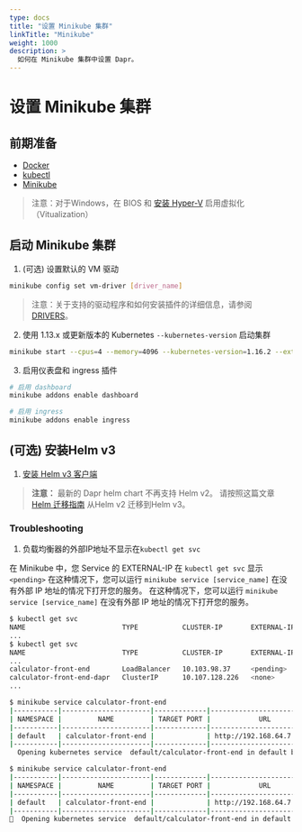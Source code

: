 ```yaml
---
type: docs
title: "设置 Minikube 集群"
linkTitle: "Minikube"
weight: 1000
description: >
  如何在 Minikube 集群中设置 Dapr。
---
```


# 设置 Minikube 集群

## 前期准备

- [Docker](https://docs.docker.com/install/)
- [kubectl](https://kubernetes.io/docs/tasks/tools/install-kubectl/)
- [Minikube](https://minikube.sigs.k8s.io/docs/start/)

> 注意：对于Windows，在 BIOS 和 [安装 Hyper-V](https://docs.microsoft.com/en-us/virtualization/hyper-v-on-windows/quick-start/enable-hyper-v) 启用虚拟化（Vitualization）

## 启动 Minikube 集群

1. (可选) 设置默认的 VM 驱动

```bash
minikube config set vm-driver [driver_name]
```

> 注意：关于支持的驱动程序和如何安装插件的详细信息，请参阅 [DRIVERS](https://minikube.sigs.k8s.io/docs/reference/drivers/)。

2. 使用 1.13.x 或更新版本的 Kubernetes `--kubernetes-version` 启动集群

```bash
minikube start --cpus=4 --memory=4096 --kubernetes-version=1.16.2 --extra-config=apiserver.authorization-mode=RBAC
```

3. 启用仪表盘和 ingress 插件

```bash
# 启用 dashboard
minikube addons enable dashboard

# 启用 ingress
minikube addons enable ingress
```

## (可选) 安装Helm v3

1. [安装 Helm v3 客户端](https://helm.sh/docs/intro/install/)

> **注意：** 最新的 Dapr helm chart 不再支持 Helm v2。 请按照这篇文章 [Helm 迁移指南](https://helm.sh/blog/migrate-from-helm-v2-to-helm-v3/) 从Helm v2 迁移到Helm v3。

### Troubleshooting

1. 负载均衡器的外部IP地址不显示在`kubectl get svc`

在 Minikube 中，您 Service 的 EXTERNAL-IP 在 `kubectl get svc` 显示 `<pending>` 在这种情况下，您可以运行 `minikube service [service_name]` 在没有外部 IP 地址的情况下打开您的服务。 在这种情况下，您可以运行 `minikube service [service_name]` 在没有外部 IP 地址的情况下打开您的服务。

```bash
$ kubectl get svc
NAME                        TYPE           CLUSTER-IP       EXTERNAL-IP   PORT(S)            AGE
...
$ kubectl get svc
NAME                        TYPE           CLUSTER-IP       EXTERNAL-IP   PORT(S)            AGE
...
calculator-front-end        LoadBalancer   10.103.98.37     <pending>     80:30534/TCP       25h
calculator-front-end-dapr   ClusterIP      10.107.128.226   <none>        80/TCP,50001/TCP   25h
...

$ minikube service calculator-front-end
|-----------|----------------------|-------------|---------------------------|
| NAMESPACE |         NAME         | TARGET PORT |            URL            |
|-----------|----------------------|-------------|---------------------------|
| default   | calculator-front-end |             | http://192.168.64.7:30534 |
|-----------|----------------------|-------------|---------------------------|
  Opening kubernetes service  default/calculator-front-end in default browser...

$ minikube service calculator-front-end
|-----------|----------------------|-------------|---------------------------|
| NAMESPACE |         NAME         | TARGET PORT |            URL            |
|-----------|----------------------|-------------|---------------------------|
| default   | calculator-front-end |             | http://192.168.64.7:30534 |
|-----------|----------------------|-------------|---------------------------|
🎉  Opening kubernetes service  default/calculator-front-end in default browser...
```
